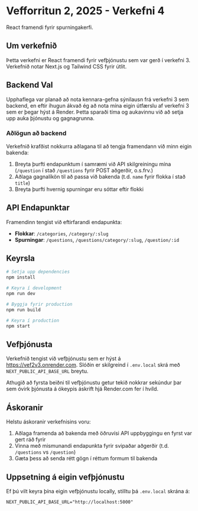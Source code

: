 # Vefforritun 2, 2025 - Verkefni 4

React framendi fyrir spurningakerfi.

## Um verkefnið

Þetta verkefni er React framendi fyrir vefþjónustu sem var gerð í verkefni 3. Verkefnið notar Next.js og Tailwind CSS fyrir útlit.

## Backend Val

Upphaflega var planað að nota kennara-gefna sýnilausn frá verkefni 3 sem backend, en eftir íhugun ákvað ég að nota mína eigin útfærslu af verkefni 3 sem er þegar hýst á Render. Þetta sparaði tíma og aukavinnu við að setja upp auka þjónustu og gagnagrunna.

### Aðlögun að backend

Verkefnið krafðist nokkurra aðlagana til að tengja framendann við minn eigin bakenda:

1. Breyta þurfti endapunktum í samræmi við API skilgreiningu mína (`/question` í stað `/questions` fyrir POST aðgerðir, o.s.frv.)
2. Aðlaga gagnalíkön til að passa við bakenda (t.d. `name` fyrir flokka í stað `title`)
3. Breyta þurfti hvernig spurningar eru sóttar eftir flokki

## API Endapunktar

Framendinn tengist við eftirfarandi endapunkta:

- **Flokkar**: `/categories`, `/category/:slug`
- **Spurningar**: `/questions`, `/questions/category/:slug`, `/question/:id`

## Keyrsla

```bash
# Setja upp dependencies
npm install

# Keyra í development
npm run dev

# Byggja fyrir production
npm run build

# Keyra í production
npm start
```

## Vefþjónusta

Verkefnið tengist við vefþjónustu sem er hýst á https://vef2v3.onrender.com. Slóðin er skilgreind í `.env.local` skrá með `NEXT_PUBLIC_API_BASE_URL` breytu.

Athugið að fyrsta beiðni til vefþjónustu getur tekið nokkrar sekúndur þar sem óvirk þjónusta á ókeypis áskrift hjá Render.com fer í hvíld.

## Áskoranir

Helstu áskoranir verkefnisins voru:

1. Aðlaga framenda að bakenda með öðruvísi API uppbyggingu en fyrst var gert ráð fyrir
2. Vinna með mismunandi endapunkta fyrir svipaðar aðgerðir (t.d. `/questions` vs `/question`)
3. Gæta þess að senda rétt gögn í réttum formum til bakenda

## Uppsetning á eigin vefþjónustu

Ef þú vilt keyra þína eigin vefþjónustu locally, stilltu þá `.env.local` skrána á:

```
NEXT_PUBLIC_API_BASE_URL="http://localhost:5000"
```